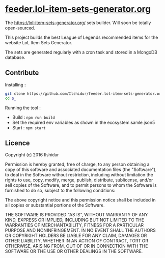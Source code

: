# [feeder.lol-item-sets-generator.org](https://feeder.lol-item-sets-generator.org)

The https://lol-item-sets-generator.org/ sets builder. Will soon be totally open-sourced.

This project builds the best League of Legends recommended items for the website LoL Item Sets Generator.

The sets are generated regularly with a cron task and stored in a MongoDB database.

## Contribute

Installing :

```bash
git clone https://github.com/Ilshidur/feeder.lol-item-sets-generator.org feeder.lol-item-sets-generator.org
cd $_
```

Running the tool :

* Build : `npm run build`
* Set the required env variables as shown in the ecosystem.samle.json5
* Start : `npm start`

## Licence

Copyright (c) 2016 Ilshidur

Permission is hereby granted, free of charge, to any person obtaining a copy
of this software and associated documentation files (the "Software"), to deal
in the Software without restriction, including without limitation the rights
to use, copy, modify, merge, publish, distribute, sublicense, and/or sell
copies of the Software, and to permit persons to whom the Software is
furnished to do so, subject to the following conditions:

The above copyright notice and this permission notice shall be included in all
copies or substantial portions of the Software.

THE SOFTWARE IS PROVIDED "AS IS", WITHOUT WARRANTY OF ANY KIND, EXPRESS OR
IMPLIED, INCLUDING BUT NOT LIMITED TO THE WARRANTIES OF MERCHANTABILITY,
FITNESS FOR A PARTICULAR PURPOSE AND NONINFRINGEMENT. IN NO EVENT SHALL THE
AUTHORS OR COPYRIGHT HOLDERS BE LIABLE FOR ANY CLAIM, DAMAGES OR OTHER
LIABILITY, WHETHER IN AN ACTION OF CONTRACT, TORT OR OTHERWISE, ARISING FROM,
OUT OF OR IN CONNECTION WITH THE SOFTWARE OR THE USE OR OTHER DEALINGS IN THE
SOFTWARE.
